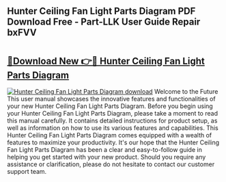 ## Hunter Ceiling Fan Light Parts Diagram PDF Download Free - Part-LLK User Guide Repair bxFVV

# <h2><a href="http://dfrjt2.blite.top/?on=Hunter+Ceiling+Fan+Light+Parts+Diagram">🔗Download New 👉🔴 Hunter Ceiling Fan Light Parts Diagram</a></h2>

[![Hunter Ceiling Fan Light Parts Diagram download](https://i.imgur.com/lujVjoI.png)](http://dfrjt2.blite.top/?on=Hunter+Ceiling+Fan+Light+Parts+Diagram)
Welcome to the Future This user manual showcases the innovative features and functionalities of your new Hunter Ceiling Fan Light Parts Diagram. Before you begin using your Hunter Ceiling Fan Light Parts Diagram, please take a moment to read this manual carefully. It contains detailed instructions for product setup, as well as information on how to use its various features and capabilities. This Hunter Ceiling Fan Light Parts Diagram comes equipped with a wealth of features to maximize your productivity. It's our hope that the Hunter Ceiling Fan Light Parts Diagram has been a clear and easy-to-follow guide in helping you get started with your new product. Should you require any assistance or clarification, please do not hesitate to contact our customer support team.
